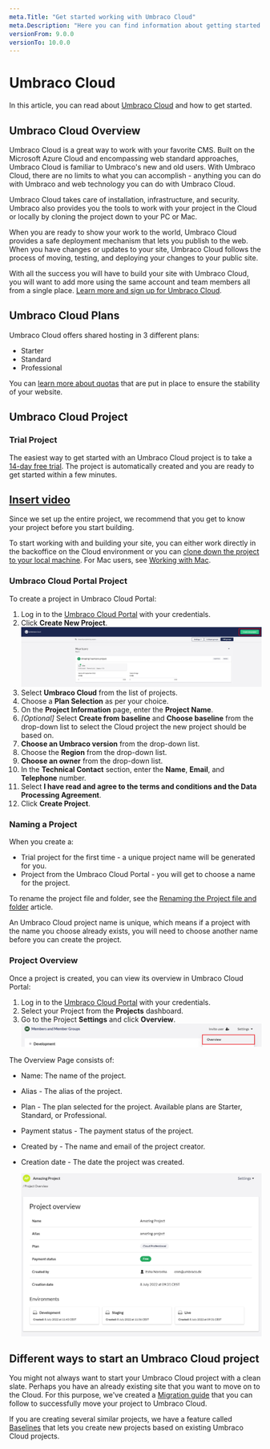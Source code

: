```yaml
---
meta.Title: "Get started working with Umbraco Cloud"
meta.Description: "Here you can find information about getting started working with Umbraco Cloud"
versionFrom: 9.0.0
versionTo: 10.0.0
---
```


# Umbraco Cloud

In this article, you can read about [Umbraco Cloud](https://umbraco.com/products/umbraco-cloud/) and how to get started.

## Umbraco Cloud Overview

Umbraco Cloud is a great way to work with your favorite CMS. Built on the Microsoft Azure Cloud and encompassing web standard approaches, Umbraco Cloud is familiar to Umbraco's new and old users. With Umbraco Cloud, there are no limits to what you can accomplish - anything you can do with Umbraco and web technology you can do with Umbraco Cloud.

Umbraco Cloud takes care of installation, infrastructure, and security. Umbraco also provides you the tools to work with your project in the Cloud or locally by cloning the project down to your PC or Mac.

When you are ready to show your work to the world, Umbraco Cloud provides a safe deployment mechanism that lets you publish to the web. When you have changes or updates to your site, Umbraco Cloud follows the process of moving, testing, and deploying your changes to your public site.

With all the success you will have to build your site with Umbraco Cloud, you will want to add more using the same account and team members all from a single place. [Learn more and sign up for Umbraco Cloud](https://umbraco.com/campaigns/try-umbraco-today/).

## Umbraco Cloud Plans

Umbraco Cloud offers shared hosting in 3 different plans:

- Starter
- Standard
- Professional

You can [learn more about quotas](Umbraco-cloud-plans) that are put in place to ensure the stability of your website.

## Umbraco Cloud Project

### Trial Project

The easiest way to get started with an Umbraco Cloud project is to take a [14-day free trial](https://umbraco.com/?product_tour_id=103162). The project is automatically created and you are ready to get started within a few minutes.

## [Insert video](https://www.youtube.com/embed/TcmuTpJT1Kw?rel=0)

Since we set up the entire project, we recommend that you get to know your project before you start building.

To start working with and building your site, you can either work directly in the backoffice on the Cloud environment or you can [clone down the project to your local machine](../Set-Up/working-locally.md). For Mac users, see [Working with Mac](../Set-Up/working-with-mac.md).

### Umbraco Cloud Portal Project

To create a project in Umbraco Cloud Portal:

1. Log in to the [Umbraco Cloud Portal](https://www.s1.umbraco.io/projects) with your credentials.
2. Click **Create New Project**.
    ![Create new Project](images/Create-Project.png)
3. Select **Umbraco Cloud** from the list of projects.
4. Choose a **Plan Selection** as per your choice.
5. On the **Project Information** page, enter the **Project Name**.
6. *[Optional]* Select **Create from baseline** and **Choose baseline** from the drop-down list to select the Cloud project the new project should be based on.
7. **Choose an Umbraco version** from the drop-down list.
8. Choose the **Region** from the drop-down list.
9. **Choose an owner** from the drop-down list.
10. In the **Technical Contact** section, enter the **Name**, **Email**, and **Telephone** number.
11. Select **I have read and agree to the terms and conditions and the Data Processing Agreement**.
12. Click **Create Project**.

### Naming a Project

When you create a:

- Trial project for the first time - a unique project name will be generated for you.
- Project from the Umbraco Cloud Portal - you will get to choose a name for the project.

To rename the project file and folder, see the [Renaming the Project file and folder](../Set-up/project-settings.md#renaming-the-project-file-and-folder) article.

An Umbraco Cloud project name is unique, which means if a project with the name you choose already exists, you will need to choose another name before you can create the project.

### Project Overview

Once a project is created, you can view its overview in Umbraco Cloud Portal:

1. Log in to the [Umbraco Cloud Portal](https://www.s1.umbraco.io/projects) with your credentials.
2. Select your Project from the **Projects** dashboard.
3. Go to the Project **Settings** and click **Overview**.
    ![Cloud Overview](images/Cloud-Overview.png)

The Overview Page consists of:

- Name: The name of the project.
- Alias - The alias of the project.
- Plan - The plan selected for the project. Available plans are Starter, Standard, or Professional.
- Payment status - The payment status of the project.
- Created by - The name and email of the project creator.
- Creation date - The date the project was created.

    ![Project Overview Page](images/Cloud_Overview_Page.png)

## Different ways to start an Umbraco Cloud project

You might not always want to start your Umbraco Cloud project with a clean slate. Perhaps you have an already existing site that you want to move on to the Cloud. For this purpose, we've created a [Migration guide](Migrate-Existing-Site/README.md) that you can follow to successfully move your project to Umbraco Cloud.

If you are creating several similar projects, we have a feature called [Baselines](Baselines) that lets you create new projects based on existing Umbraco Cloud projects.
